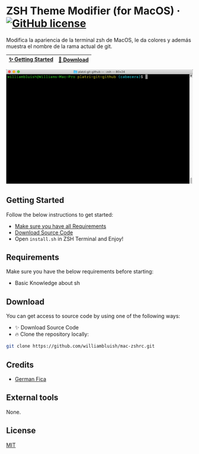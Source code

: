 # ZSH Theme Modifier (for MacOS) &middot; [![GitHub license](https://img.shields.io/badge/license-MIT-blue.svg)](LICENSE)
Modifica la apariencia de la terminal zsh de MacOS, le da colores y además muestra el nombre de la rama actual de git.

| [:sparkles: Getting Started](#getting-started) | [:rocket: Download](#download) |
| --------------- | -------- |

<p align="center">
  <img src="images/demo.png" />
</p>

## Getting Started
Follow the below instructions to get started:
- [Make sure you have all Requirements](#requirements)
- [Download Source Code](#download)
- Open `install.sh` in ZSH Terminal and Enjoy!

## Requirements
Make sure you have the below requirements before starting:
- Basic Knowledge about sh

## Download
You can get access to source code by using one of the following ways:
- :sparkles: Download Source Code
- :fire: Clone the repository locally:
```bash
git clone https://github.com/williambluish/mac-zshrc.git
```

## Credits
- [German Fica](https://williambluish.github.io)

## External tools
None.

## License
[MIT](https://opensource.org/licenses/MIT)
